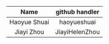 | Name  | github handler | 
|:---:|:---:|
| Haoyue Shuai | haoyueshuai |
| Jiayi Zhou   | JiayiHelenZhou |